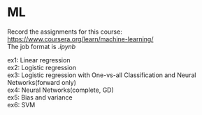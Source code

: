 # ML
Record the assignments for this course: https://www.coursera.org/learn/machine-learning/  
The job format is _.ipynb_

ex1: Linear regression  
ex2: Logistic regression  
ex3: Logistic regression with One-vs-all Classification and Neural Networks(forward only)  
ex4: Neural Networks(complete, GD)  
ex5: Bias and variance  
ex6: SVM
